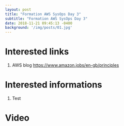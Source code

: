 ```yaml
---
layout: post
title: "Formation AWS SysOps Day 3"
subtitle: "Formation AWS SysOps Day 3"
date: 2018-11-21 09:45:13 -0400
background: '/img/posts/01.jpg'
---
```


# Interested links

 1. AWS blog https://www.amazon.jobs/en-gb/principles

# Interested informations

 1. Test

# Video



